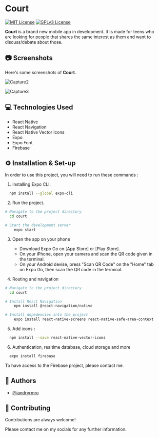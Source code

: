 
# Court 


[![MIT License](https://img.shields.io/github/last-commit/iandryrmro/court)](https://github.com/iandryrmro/Court)
[![GPLv3 License](https://img.shields.io/github/languages/top/iandryrmro/court)](https://github.com/iandryrmro/Court)

**Court** is a brand new mobile app in development. It is made for teens who are looking for people that shares the same interest as them and want to discuss/debate about those.

## 📷 Screenshots
Here's some screenshots of **Court**.

![Capture2](https://user-images.githubusercontent.com/91464334/178154695-3ddfc395-99eb-4d41-a1d8-698e893e7d26.PNG)

![Capture3](https://user-images.githubusercontent.com/91464334/178154703-6ddb4fd8-9efd-4e71-8d1b-ed64e02c6555.PNG)

## 💻 Technologies Used

- React Native
- React Navigation
- React Native Vector Icons
- Expo
- Expo Font
- Firebase

## ⚙️ Installation & Set-up

In order to use this project, you will need to run these commands :

1. Installing Expo CLI.
```bash
  npm install --global expo-cli
```

2. Run the project.
```bash
# Navigate to the project directory
  cd court

# Start the development server
    expo start
```    

3. Open the app on your phone
    - Download Expo Go on [App Store] or [Play Store].
    - On your iPhone, open your camera and scan the QR code given in the terminal.
    - On your Android devise, press "Scan QR Code" on the "Home" tab on Expo Go, then scan the QR code in the terminal.

4. Routing and navigation
```bash
# Navigate to the project directory
  cd court

# Install React Navigation
    npm install @react-navigation/native

# Install depedencies into the project
    expo install react-native-screens react-native-safe-area-context
```  
5. Add icons :
```bash
  npm install --save react-native-vector-icons
```
6. Authentication, realtime database, cloud storage and more
```bash
  expo install firebase
```    
To have access to the Firebase project, please contact me.
## 🧍 Authors

- [@iandryrmro](https://www.github.com/iandryrmro)


## 🤝 Contributing

Contributions are always welcome!

Please contact me on my socials for any further information.

